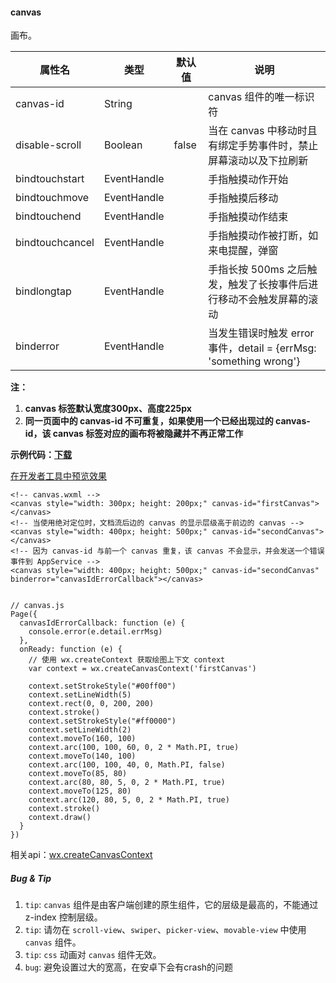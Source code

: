 <!-- https://developers.weixin.qq.com/miniprogram/dev/component/canvas.html -->

#### canvas

画布。

  属性名            |  类型          |  默认值  |  说明                                                     
--------------------|----------------|----------|-----------------------------------------------------------
  canvas-id         |  String        |          |  canvas 组件的唯一标识符                                  
  disable-scroll    |  Boolean       |  false   |当在 canvas 中移动时且有绑定手势事件时，禁止屏幕滚动以及下拉刷新
  bindtouchstart    |  EventHandle   |          |  手指触摸动作开始                                         
  bindtouchmove     |  EventHandle   |          |  手指触摸后移动                                           
  bindtouchend      |  EventHandle   |          |  手指触摸动作结束                                         
  bindtouchcancel   |  EventHandle   |          |  手指触摸动作被打断，如来电提醒，弹窗                     
  bindlongtap       |  EventHandle   |          |手指长按 500ms 之后触发，触发了长按事件后进行移动不会触发屏幕的滚动
  binderror         |  EventHandle   |          |当发生错误时触发 error 事件，detail = {errMsg: 'something wrong'}

**注：**

1.  **canvas 标签默认宽度300px、高度225px**
2.  **同一页面中的 canvas-id 不可重复，如果使用一个已经出现过的 canvas-id，该 canvas 标签对应的画布将被隐藏并不再正常工作**

**示例代码：[下载](https://developers.weixin.qq.com/miniprogram/dev/demo/api-canvas.zip)**

[在开发者工具中预览效果](wechatide://minicode/oyVplmmG6xYt)

    <!-- canvas.wxml -->
    <canvas style="width: 300px; height: 200px;" canvas-id="firstCanvas"></canvas>
    <!-- 当使用绝对定位时，文档流后边的 canvas 的显示层级高于前边的 canvas -->
    <canvas style="width: 400px; height: 500px;" canvas-id="secondCanvas"></canvas>
    <!-- 因为 canvas-id 与前一个 canvas 重复，该 canvas 不会显示，并会发送一个错误事件到 AppService -->
    <canvas style="width: 400px; height: 500px;" canvas-id="secondCanvas" binderror="canvasIdErrorCallback"></canvas>
    

    // canvas.js
    Page({
      canvasIdErrorCallback: function (e) {
        console.error(e.detail.errMsg)
      },
      onReady: function (e) {
        // 使用 wx.createContext 获取绘图上下文 context
        var context = wx.createCanvasContext('firstCanvas')
    
        context.setStrokeStyle("#00ff00")
        context.setLineWidth(5)
        context.rect(0, 0, 200, 200)
        context.stroke()
        context.setStrokeStyle("#ff0000")
        context.setLineWidth(2)
        context.moveTo(160, 100)
        context.arc(100, 100, 60, 0, 2 * Math.PI, true)
        context.moveTo(140, 100)
        context.arc(100, 100, 40, 0, Math.PI, false)
        context.moveTo(85, 80)
        context.arc(80, 80, 5, 0, 2 * Math.PI, true)
        context.moveTo(125, 80)
        context.arc(120, 80, 5, 0, 2 * Math.PI, true)
        context.stroke()
        context.draw()
      }
    })
    

相关api：[wx.createCanvasContext](https://developers.weixin.qq.com/miniprogram/dev/api/canvas/create-canvas-context.html)

##### Bug & Tip

1.  `tip`: `canvas` 组件是由客户端创建的原生组件，它的层级是最高的，不能通过 z-index 控制层级。
2.  `tip`: 请勿在 `scroll-view`、`swiper`、`picker-view`、`movable-view` 中使用 `canvas` 组件。
3.  `tip`: `css` 动画对 `canvas` 组件无效。
4.  `bug`: 避免设置过大的宽高，在安卓下会有crash的问题
